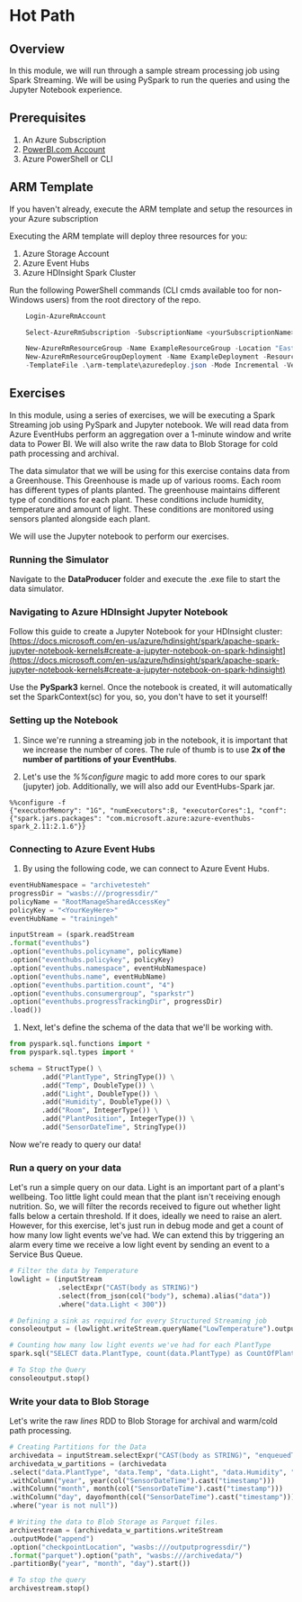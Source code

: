 # Hot Path #

## Overview ##

In this module, we will run through a sample stream processing job using Spark Streaming. We will be using PySpark to run the queries and using the Jupyter Notebook experience.

## Prerequisites ##

1. An Azure Subscription
1. [PowerBI.com Account][1]
1. Azure PowerShell or CLI

[1]: https://app.powerbi.com/signupredirect?pbi_source=web

## ARM Template ##

If you haven't already, execute the ARM template and setup the resources in your Azure subscription

Executing the ARM template will deploy three resources for you:
1. Azure Storage Account
1. Azure Event Hubs
1. Azure HDInsight Spark Cluster

Run the following PowerShell commands (CLI cmds available too for non-Windows users) from the root directory of the repo.

```PowerShell
    Login-AzureRmAccount

    Select-AzureRmSubscription -SubscriptionName <yourSubscriptionName>

    New-AzureRmResourceGroup -Name ExampleResourceGroup -Location "East US"
    New-AzureRmResourceGroupDeployment -Name ExampleDeployment -ResourceGroupName ExampleResourceGroup `
    -TemplateFile .\arm-template\azuredeploy.json -Mode Incremental -Verbose
```

## Exercises ##

In this module, using a series of exercises, we will be executing a Spark Streaming job using PySpark and Jupyter notebook. We will read data from Azure EventHubs perform an aggregation over a 1-minute window and write data to Power BI. We will also write the raw data to Blob Storage for cold path processing and archival.

The data simulator that we will be using for this exercise contains data from a Greenhouse. This Greenhouse is made up of various rooms. Each room has different types of plants planted. The greenhouse maintains different type of conditions for each plant. These conditions include humidity, temperature and amount of light. These conditions are monitored using sensors planted alongside each plant.

We will use the Jupyter notebook to perform our exercises.

### Running the Simulator ###

Navigate to the **DataProducer** folder and execute the .exe file to start the data simulator.

### Navigating to Azure HDInsight Jupyter Notebook ###

Follow this guide to create a Jupyter Notebook for your HDInsight cluster: [https://docs.microsoft.com/en-us/azure/hdinsight/spark/apache-spark-jupyter-notebook-kernels#create-a-jupyter-notebook-on-spark-hdinsight](https://docs.microsoft.com/en-us/azure/hdinsight/spark/apache-spark-jupyter-notebook-kernels#create-a-jupyter-notebook-on-spark-hdinsight)

Use the **PySpark3** kernel. Once the notebook is created, it will automatically set the SparkContext(sc) for you, so, you don't have to set it yourself!

### Setting up the Notebook ###

1. Since we're running a streaming job in the notebook, it is important that we increase the number of cores. The rule of thumb is to use **2x of the number of partitions of your EventHubs**.

1. Let's use the *%%configure* magic to add more cores to our spark (jupyter) job. Additionally, we will also add our EventHubs-Spark jar.

```
%%configure -f
{"executorMemory": "1G", "numExecutors":8, "executorCores":1, "conf": {"spark.jars.packages": "com.microsoft.azure:azure-eventhubs-spark_2.11:2.1.6"}}
```

### Connecting to Azure Event Hubs ###

1. By using the following code, we can connect to Azure Event Hubs.

```Python
eventHubNamespace = "archivetesteh"
progressDir = "wasbs:///progressdir/"
policyName = "RootManageSharedAccessKey"
policyKey = "<YourKeyHere>"
eventHubName = "trainingeh"

inputStream = (spark.readStream
.format("eventhubs")
.option("eventhubs.policyname", policyName)
.option("eventhubs.policykey", policyKey)
.option("eventhubs.namespace", eventHubNamespace)
.option("eventhubs.name", eventHubName)
.option("eventhubs.partition.count", "4")
.option("eventhubs.consumergroup", "sparkstr")
.option("eventhubs.progressTrackingDir", progressDir)
.load())
```

1. Next, let's define the schema of the data that we'll be working with.

```Python
from pyspark.sql.functions import *
from pyspark.sql.types import *

schema = StructType() \
        .add("PlantType", StringType()) \
        .add("Temp", DoubleType()) \
        .add("Light", DoubleType()) \
        .add("Humidity", DoubleType()) \
        .add("Room", IntegerType()) \
        .add("PlantPosition", IntegerType()) \
        .add("SensorDateTime", StringType())
```

Now we're ready to query our data!

### Run a query on your data ###

Let's run a simple query on our data. Light is an important part of a plant's wellbeing. Too little light could mean that the plant isn't receiving enough nutrition. So, we will filter the records received to figure out whether light falls below a certain threshold. If it does, ideally we need to raise an alert. However, for this exercise, let's just run in debug mode and get a count of how many low light events we've had. We can extend this by triggering an alarm every time we receive a low light event by sending an event to a Service Bus Queue.

```Python
# Filter the data by Temperature
lowlight = (inputStream
            .selectExpr("CAST(body as STRING)")
            .select(from_json(col("body"), schema).alias("data"))
            .where("data.Light < 300"))

# Defining a sink as required for every Structured Streaming job
consoleoutput = (lowlight.writeStream.queryName("LowTemperature").outputMode("append").format("memory").start())

# Counting how many low light events we've had for each PlantType
spark.sql("SELECT data.PlantType, count(data.PlantType) as CountOfPlants FROM LowTemperature GROUP BY data.PlantType").show()

# To Stop the Query
consoleoutput.stop()
```

### Write your data to Blob Storage ###

Let's write the raw *lines* RDD to Blob Storage for archival and warm/cold path processing.

```Python
# Creating Partitions for the Data
archivedata = inputStream.selectExpr("CAST(body as STRING)", "enqueuedTime").select(from_json(col("body"), schema).alias("data"))
archivedata_w_partitions = (archivedata
.select("data.PlantType", "data.Temp", "data.Light", "data.Humidity", "data.Room", "data.PlantPosition", archivedata.data.SensorDateTime.cast("timestamp").alias("SensorDateTime"))
.withColumn("year", year(col("SensorDateTime").cast("timestamp")))
.withColumn("month", month(col("SensorDateTime").cast("timestamp")))
.withColumn("day", dayofmonth(col("SensorDateTime").cast("timestamp")))
.where("year is not null"))

# Writing the data to Blob Storage as Parquet files.
archivestream = (archivedata_w_partitions.writeStream
.outputMode("append")
.option("checkpointLocation", "wasbs:///outputprogressdir/")
.format("parquet").option("path", "wasbs:///archivedata/")
.partitionBy("year", "month", "day").start())

# To stop the query
archivestream.stop()
```